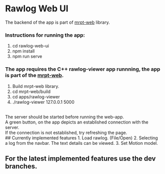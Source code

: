 # Rawlog Web UI

The backend of the app is part of [mrpt-web](https://github.com/rachit173/mrpt-web/tree/dev-rpc-pubsub) library.

### Instructions for running the app:
1. cd rawlog-web-ui
2. npm install
3. npm run serve

### The app requires the C++ rawlog-viewer app runnning, the app is part of the [mrpt-web](https://github.com/MRPT/mrpt-web).
1. Build mrpt-web library.
2. cd mrpt-web/build
3. cd apps/rawlog-viewer
4. ./rawlog-viewer 127.0.0.1 5000
<br>
The server should be started before running the web-app.<br>
A green button, on the app depicts an established connection with the server.<br>
If the connection is not established, try refreshing the page.<br>
## Currently implemented features
1. Load rawlog. (File/Open)
2. Selecting a log from the navbar. The text details can be viewed.
3. Set Motion model.

## For the latest implemented features use the dev branches.
